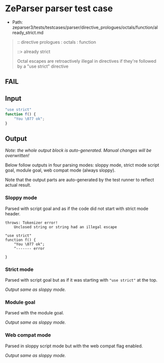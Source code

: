 # ZeParser parser test case

- Path: zeparser3/tests/testcases/parser/directive_prologues/octals/function/already_strict.md

> :: directive prologues : octals : function
>
> ::> already strict
>
> Octal escapes are retroactively illegal in directives if they're followed by a "use strict" directive

## FAIL

## Input

`````js
"use strict"
function f() {
    "You \077 ok";
}
`````

## Output

_Note: the whole output block is auto-generated. Manual changes will be overwritten!_

Below follow outputs in four parsing modes: sloppy mode, strict mode script goal, module goal, web compat mode (always sloppy).

Note that the output parts are auto-generated by the test runner to reflect actual result.

### Sloppy mode

Parsed with script goal and as if the code did not start with strict mode header.

`````
throws: Tokenizer error!
    Unclosed string or string had an illegal escape

"use strict"
function f() {
    "You \077 ok";
    ^------- error

}
`````

### Strict mode

Parsed with script goal but as if it was starting with `"use strict"` at the top.

_Output same as sloppy mode._

### Module goal

Parsed with the module goal.

_Output same as sloppy mode._

### Web compat mode

Parsed in sloppy script mode but with the web compat flag enabled.

_Output same as sloppy mode._
